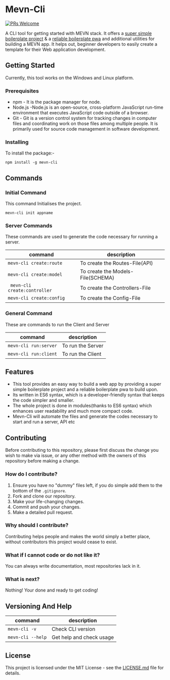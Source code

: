 # Mevn-Cli
[![PRs Welcome](https://img.shields.io/badge/PRs-welcome-brightgreen.svg?style=flat-square)](http://makeapullrequest.com)

A CLI tool for getting started with MEVN stack. It offers a [super simple boilerplate project](https://github.com/Madlabsinc/mevn-boilerplate) & a [reliable boilerplate pwa](https://github.com/MadlabsInc/mevn-pwa-boilerplate) and additional utilities for building a MEVN app. It helps out, beginner developers to easily create a template for their Web application development.

## Getting Started

 Currently, this tool works on the Windows and Linux platform.


### Prerequisites

- npm - It is the package manager for node.
- Node.js -Node.js is an open-source, cross-platform JavaScript run-time environment that executes JavaScript code outside of a browser.
- Git - Git is a version control system for tracking changes in computer files and coordinating work on those files among multiple people. It is primarily used for source code management in software development.

### Installing

To install the package:-
```
npm install -g mevn-cli
```

## Commands




### Initial Command

This command Initialises the project.

```
mevn-cli init appname
```

### Server Commands

These commands are used to generate the code necessary for running a server.

| command | description |
| ------- | ----------- |
|``` mevn-cli create:route ``` | To create the Routes-File(API) |
|``` mevn-cli create:model ``` | To create the Models-File(SCHEMA) |
|``` mevn-cli create:controller``` |  To create the Controllers-File |
| ```mevn-cli create:config ``` | To create the Config-File |


### General Command
 
 These are  commands to run the Client and Server

| command | description |                                                                                                
| -------------- |  ---------------- |
| ```mevn-cli run:server``` | To run the Server |
| ```mevn-cli run:client``` | To run the Client |


## Features

- This tool provides an easy way to build a web app by providing a super simple boilerplate project and a reliable boilerplate pwa to build upon.  
- Its written in ES6 syntax, which is a developer-friendly syntax that keeps the code simpler and smaller.
- The whole project is done in modules(thanks to ES6 syntax) which enhances user readability and much more compact code.  
- Mevn-Cli will automate the files and generate the codes necessary to start and run a server, API etc


## Contributing

Before contributing to this repository, please first discuss the change you wish to make via issue, or any other method with the owners of this repository before making a change. 

### How do I contribute?
1. Ensure you have no "dummy" files left, if you do simple add them to the bottom of the `.gitignore`.
2. Fork and clone our repository.
3. Make your life-changing changes.
4. Commit and push your changes.
5. Make a detailed pull request.

### Why should I contribute?
Contributing helps people and makes the world simply a better place, without contributors this project would cease to exist.

### What if I cannot code or do not like it?
You can always write documentation, most repositories lack in it.

### What is next?
Nothing! Your done and ready to get coding!


## Versioning And Help

| command | description
| --- | --- |
| ```mevn-cli -v``` | Check CLI version |
|``` mevn-cli --help ``` | Get help and check usage |

## License

This project is licensed under the MIT License - see the [LICENSE.md](LICENSE.md) file for details.
